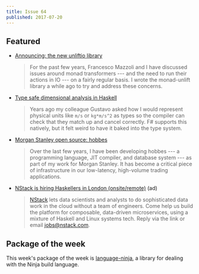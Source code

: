```yaml
---
title: Issue 64
published: 2017-07-20
---
```


## Featured

-   [Announcing: the new unliftio library](https://www.fpcomplete.com/blog/2017/07/announcing-new-unliftio-library)

    > For the past few years, Francesco Mazzoli and I have discussed issues around monad transformers --- and the need to run their actions in IO --- on a fairly regular basis. I wrote the monad-unlift library a while ago to try and address these concerns.

-   [Type safe dimensional analysis in Haskell](https://www.stephanboyer.com/post/131/type-safe-dimensional-analysis-in-haskell)

    > Years ago my colleague Gustavo asked how I would represent physical units like `m/s` or `kg*m/s^2` as types so the compiler can check that they match up and cancel correctly. F# supports this natively, but it felt weird to have it baked into the type system.

-   [Morgan Stanley open source: hobbes](http://lambda-the-ultimate.org/node/5452)

    > Over the last few years, I have been developing hobbes --- a programming language, JIT compiler, and database system --- as part of my work for Morgan Stanley. It has become a critical piece of infrastructure in our low-latency, high-volume trading applications.

-   [NStack is hiring Haskellers in London (onsite/remote)](https://angel.co/nstack/jobs) (ad)

    > [NStack](https://nstack.com) lets data scientists and analysts to do sophisticated data work in the cloud without a team of engineers. Come help us build the platform for composable, data-driven microservices, using a mixture of Haskell and Linux systems tech. Reply via the link or email <jobs@nstack.com>.

## Package of the week

This week's package of the week is [language-ninja](https://hackage.haskell.org/package/language-ninja-0.1.0),
a library for dealing with the Ninja build language.
